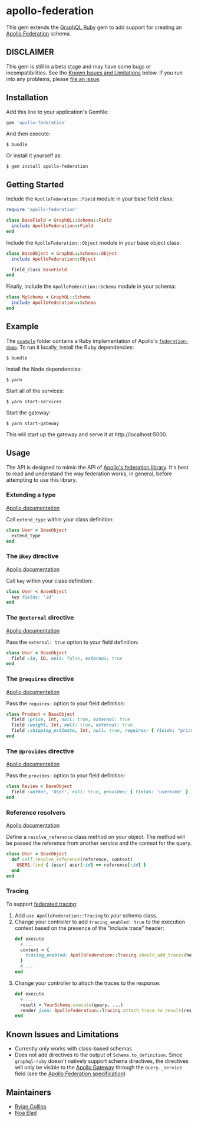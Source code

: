 # apollo-federation

This gem extends the [GraphQL Ruby](http://graphql-ruby.org/) gem to add support for creating an [Apollo Federation](https://www.apollographql.com/docs/apollo-server/federation/introduction/) schema.

## DISCLAIMER

This gem is still in a beta stage and may have some bugs or incompatibilities. See the [Known Issues and Limitations](#known-issues-and-limitations) below. If you run into any problems, please [file an issue](https://github.com/Gusto/apollo-federation-ruby/issues).

## Installation

Add this line to your application's Gemfile:

```ruby
gem 'apollo-federation'
```

And then execute:

    $ bundle

Or install it yourself as:

    $ gem install apollo-federation

## Getting Started

Include the `ApolloFederation::Field` module in your base field class:

```ruby
require 'apollo-federation'

class BaseField < GraphQL::Schema::Field
  include ApolloFederation::Field
end
```

Include the `ApolloFederation::Object` module in your base object class:

```ruby
class BaseObject < GraphQL::Schema::Object
  include ApolloFederation::Object

  field_class BaseField
end
```

Finally, include the `ApolloFederation::Schema` module in your schema:

```ruby
class MySchema < GraphQL::Schema
  include ApolloFederation::Schema
end
```

## Example

The [`example`](./example/) folder contains a Ruby implementation of Apollo's [`federation-demo`](https://github.com/apollographql/federation-demo). To run it locally, install the Ruby dependencies:

    $ bundle

Install the Node dependencies:

    $ yarn

Start all of the services:

    $ yarn start-services

Start the gateway:

    $ yarn start-gateway

This will start up the gateway and serve it at http://localhost:5000.


## Usage

The API is designed to mimic the API of [Apollo's federation library](https://www.apollographql.com/docs/apollo-server/federation/introduction/). It's best to read and understand the way federation works, in general, before attempting to use this library.

### Extending a type
[Apollo documentation](https://www.apollographql.com/docs/apollo-server/federation/core-concepts/#extending-external-types)

Call `extend_type` within your class definition:

```ruby
class User < BaseObject
  extend_type
end
```

### The `@key` directive
[Apollo documentation](https://www.apollographql.com/docs/apollo-server/federation/core-concepts/#entities-and-keys)

Call `key` within your class definition:

```ruby
class User < BaseObject
  key fields: 'id'
end
```

### The `@external` directive
[Apollo documentation](https://www.apollographql.com/docs/apollo-server/federation/core-concepts/#referencing-external-types)

Pass the `external: true` option to your field definition:

```ruby
class User < BaseObject
  field :id, ID, null: false, external: true
end
```

### The `@requires` directive
[Apollo documentation](https://www.apollographql.com/docs/apollo-server/federation/advanced-features/#computed-fields)

Pass the `requires:` option to your field definition:

```ruby
class Product < BaseObject
  field :price, Int, null: true, external: true
  field :weight, Int, null: true, external: true
  field :shipping_estimate, Int, null: true, requires: { fields: "price weight"}
end
```

### The `@provides` directive
[Apollo documentation](https://www.apollographql.com/docs/apollo-server/federation/advanced-features/#using-denormalized-data)

Pass the `provides:` option to your field definition:

```ruby
class Review < BaseObject
  field :author, 'User', null: true, provides: { fields: 'username' }
end
```

### Reference resolvers
[Apollo documentation](https://www.apollographql.com/docs/apollo-server/api/apollo-federation/#__resolvereference)

Define a `resolve_reference` class method on your object. The method will be passed the reference from another service and the context for the query.

```ruby
class User < BaseObject
  def self.resolve_reference(reference, context)
    USERS.find { |user| user[:id] == reference[:id] }
  end
end
```

### Tracing

To support [federated tracing](https://www.apollographql.com/docs/apollo-server/federation/metrics/):

1. Add `use ApolloFederation::Tracing` to your schema class.
2. Change your controller to add `tracing_enabled: true` to the execution context based on the presence of the "include trace" header:
    ```ruby
    def execute
      # ...
      context = {
        tracing_enabled: ApolloFederation::Tracing.should_add_traces(headers)
      }
      # ...
    end
    ```
3. Change your controller to attach the traces to the response:
    ```ruby
    def execute
      # ...
      result = YourSchema.execute(query, ...)
      render json: ApolloFederation::Tracing.attach_trace_to_result(result)
    end
    ```

## Known Issues and Limitations
 - Currently only works with class-based schemas
 - Does not add directives to the output of `Schema.to_definition`. Since `graphql-ruby` doesn't natively support schema directives, the directives will only be visible to the [Apollo Gateway](https://www.apollographql.com/docs/apollo-server/api/apollo-gateway/) through the `Query._service` field (see the [Apollo Federation specification](https://www.apollographql.com/docs/apollo-server/federation/federation-spec/))

## Maintainers
 * [Rylan Collins](https://github.com/rylanc)
 * [Noa Elad](https://github.com/noaelad)
